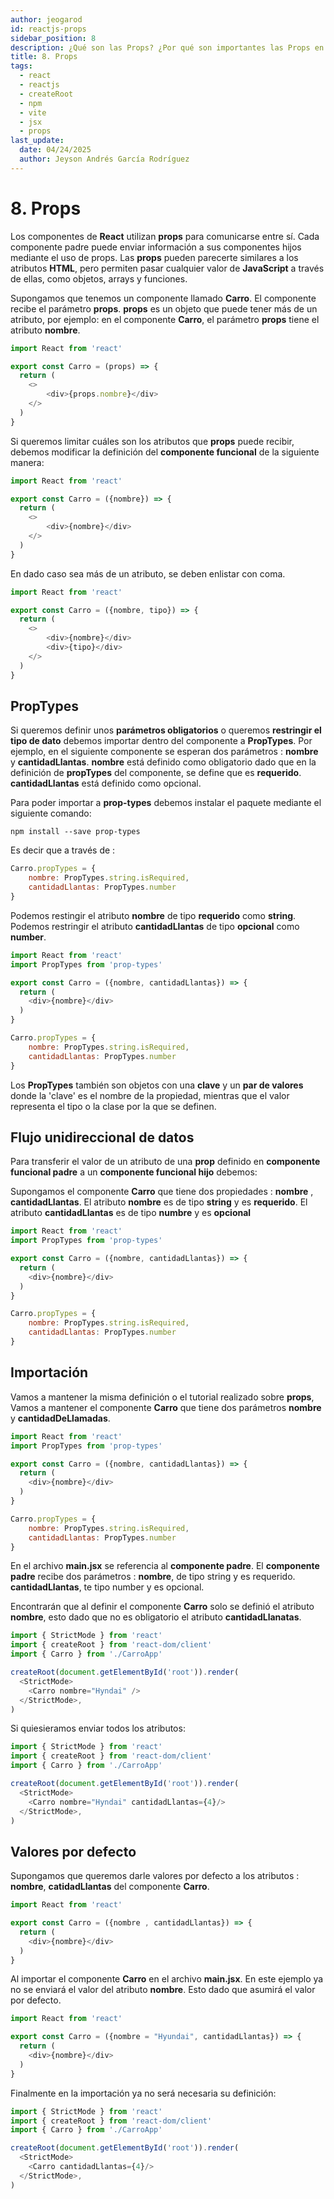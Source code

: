 ```yaml
---
author: jeogarod
id: reactjs-props
sidebar_position: 8
description: ¿Qué son las Props? ¿Por qué son importantes las Props en React?
title: 8. Props
tags:
  - react
  - reactjs
  - createRoot
  - npm
  - vite
  - jsx
  - props
last_update:
  date: 04/24/2025
  author: Jeyson Andrés García Rodríguez
---
```


# 8. Props

Los componentes de **React** utilizan **props** para comunicarse entre sí. Cada componente padre puede enviar información a sus componentes hijos mediante el uso de props. Las **props** pueden parecerte similares a los atributos **HTML**, pero permiten pasar cualquier valor de **JavaScript** a través de ellas, como objetos, arrays y funciones.

Supongamos que tenemos un componente llamado **Carro**. El componente recibe el parámetro **props**. **props** es un objeto que puede tener más de un atributo, por ejemplo: en el componente **Carro**, el parámetro **props** tiene el atributo **nombre**.  

```javascript title="/src/CarroApp.jsx"
import React from 'react'

export const Carro = (props) => {
  return (
    <>
        <div>{props.nombre}</div>
    </>
  )
}
```

Si queremos limitar cuáles son los atributos que **props** puede recibir, debemos modificar la definición del **componente funcional** de la siguiente manera:

```javascript title="/src/CarroApp.jsx"
import React from 'react'

export const Carro = ({nombre}) => {
  return (
    <>
        <div>{nombre}</div>
    </>
  )
}
```

En dado caso sea más de un atributo, se deben enlistar con coma. 

```javascript title="/src/CarroApp.jsx"
import React from 'react'

export const Carro = ({nombre, tipo}) => {
  return (
    <>
        <div>{nombre}</div>
        <div>{tipo}</div>
    </>
  )
}
```

## PropTypes

Si queremos definir unos **parámetros obligatorios** o queremos **restringir el tipo de dato**  debemos importar dentro del componente a **PropTypes**. Por ejemplo, en el siguiente componente se esperan dos parámetros : **nombre** y **cantidadLlantas**. **nombre** está definido como obligatorio dado que en la definición de **propTypes** del componente, se define que es **requerido**. **cantidadLlantas** está definido como opcional. 

Para poder importar a **prop-types** debemos instalar el paquete mediante el siguiente comando:

```
npm install --save prop-types
```

Es decir que a través de :

```javascript title="/src/CarroApp.jsx"
Carro.propTypes = {
    nombre: PropTypes.string.isRequired,
    cantidadLlantas: PropTypes.number
}
```

Podemos restingir el atributo **nombre** de tipo **requerido** como **string**. Podemos restringir el atributo **cantidadLlantas** de tipo **opcional** como **number**.

```javascript title="/src/CarroApp.jsx"
import React from 'react'
import PropTypes from 'prop-types'

export const Carro = ({nombre, cantidadLlantas}) => {
  return (
    <div>{nombre}</div>
  )
}

Carro.propTypes = {
    nombre: PropTypes.string.isRequired,
    cantidadLlantas: PropTypes.number
}
```

Los **PropTypes** también son objetos con una **clave** y un **par de valores** donde la 'clave' es el nombre de la propiedad, mientras que el valor representa el tipo o la clase por la que se definen.

## Flujo unidireccional de datos

Para transferir el valor de un atributo de una **prop** definido en **componente funcional padre** a un **componente funcional hijo** debemos:

Supongamos el componente **Carro** que tiene dos propiedades : **nombre** , **cantidadLlantas**. El atributo **nombre** es de tipo **string** y es **requerido**. El atributo **cantidadLlantas** es de tipo **numbre** y es **opcional**

```javascript title="/src/CarroApp.jsx"
import React from 'react'
import PropTypes from 'prop-types'

export const Carro = ({nombre, cantidadLlantas}) => {
  return (
    <div>{nombre}</div>
  )
}

Carro.propTypes = {
    nombre: PropTypes.string.isRequired,
    cantidadLlantas: PropTypes.number
}
```

## Importación

Vamos a mantener la misma definición o el tutorial realizado sobre **props**, Vamos a mantener el componente **Carro** que tiene dos parámetros **nombre** y **cantidadDeLlamadas**. 

```javascript title="/src/CarroApp.jsx"
import React from 'react'
import PropTypes from 'prop-types'

export const Carro = ({nombre, cantidadLlantas}) => {
  return (
    <div>{nombre}</div>
  )
}

Carro.propTypes = {
    nombre: PropTypes.string.isRequired,
    cantidadLlantas: PropTypes.number
}
```

En el archivo **main.jsx** se referencia al **componente padre**. El **componente padre** recibe dos parámetros : **nombre**, de tipo string y es requerido. **cantidadLlantas**, te tipo number y es opcional. 

Encontrarán que al definir el componente **Carro** solo se definió el atributo **nombre**, esto dado que no es obligatorio el atributo **cantidadLlanatas**. 

```javascript title="/src/main.jsx"
import { StrictMode } from 'react'
import { createRoot } from 'react-dom/client'
import { Carro } from './CarroApp'

createRoot(document.getElementById('root')).render(
  <StrictMode>
    <Carro nombre="Hyndai" />
  </StrictMode>,
)
```

Si quiesieramos enviar todos los atributos:

```javascript title="/src/main.jsx"
import { StrictMode } from 'react'
import { createRoot } from 'react-dom/client'
import { Carro } from './CarroApp'

createRoot(document.getElementById('root')).render(
  <StrictMode>
    <Carro nombre="Hyndai" cantidadLlantas={4}/>
  </StrictMode>,
)
```

## Valores por defecto

Supongamos que queremos darle valores por defecto a los atributos : **nombre**, **catidadLlantas** del componente **Carro**. 

```javascript title="/src/CarroApp.jsx"
import React from 'react'

export const Carro = ({nombre , cantidadLlantas}) => {
  return (
    <div>{nombre}</div>
  )
}
```

Al importar el componente **Carro** en el archivo **main.jsx**. En este ejemplo ya no se enviará el valor del atributo **nombre**. Esto dado que asumirá el valor por defecto. 

```javascript title="/src/CarroApp.jsx"
import React from 'react'

export const Carro = ({nombre = "Hyundai", cantidadLlantas}) => {
  return (
    <div>{nombre}</div>
  )
}
```

Finalmente en la importación ya no será necesaria su definición:

```javascript title="/src/main.jsx"
import { StrictMode } from 'react'
import { createRoot } from 'react-dom/client'
import { Carro } from './CarroApp'

createRoot(document.getElementById('root')).render(
  <StrictMode>
    <Carro cantidadLlantas={4}/>
  </StrictMode>,
)
```